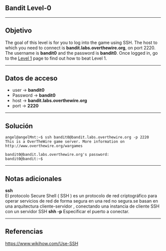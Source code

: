 ## Bandit Level-0
---
## Objetivo
The goal of this level is for you to log into the game using SSH. The host to which you need to connect is **bandit.labs.overthewire.org**, on port 2220. The username is **bandit0** and the password is **bandit0**. Once logged in, go to the [Level 1](https://overthewire.org/wargames/bandit/bandit1.html) page to find out how to beat Level 1.

---
## Datos de acceso
- user -> **bandit0**
- Password -> **bandit0**
- host ->  **bandit.labs.overthewire.org**
- port -> **2220**

---
## Solución
``` shell
angel@angelMnt:~$ ssh bandit0@bandit.labs.overthewire.org -p 2220
This is a OverTheWire game server. More information on http://www.overthewire.org/wargames

bandit0@bandit.labs.overthewire.org's password: 
bandit0@bandit:~$ 
``` 

---
## Notas adicionales
**ssh**  
El protocolo Secure Shell ( SSH ) es un protocolo de red criptográfico para operar servicios de red de forma segura en una red no segura.se basan en una arquitectura cliente-servidor , conectando una instancia de cliente SSH con un servidor SSH 
**shh -p** 
Especificar el puerto a conectar.

---
## Referencias
https://www.wikihow.com/Use-SSH